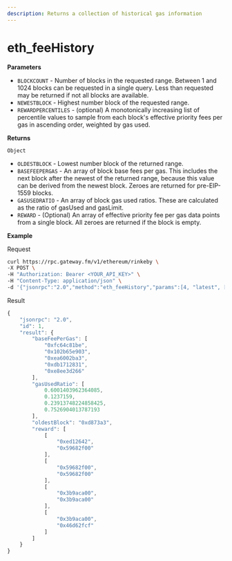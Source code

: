 ```yaml
---
description: Returns a collection of historical gas information
---
```


# eth\_feeHistory

**Parameters**

* `BLOCKCOUNT` - Number of blocks in the requested range. Between 1 and 1024 blocks can be requested in a single query. Less than requested may be returned if not all blocks are available.
* `NEWESTBLOCK` - Highest number block of the requested range.
* `REWARDPERCENTILES` - \(optional\) A monotonically increasing list of percentile values to sample from each block's effective priority fees per gas in ascending order, weighted by gas used.

**Returns**

`Object`

* `OLDESTBLOCK` - Lowest number block of the returned range.
* `BASEFEEPERGAS` - An array of block base fees per gas. This includes the next block after the newest of the returned range, because this value can be derived from the newest block. Zeroes are returned for pre-EIP-1559 blocks.
* `GASUSEDRATIO` - An array of block gas used ratios. These are calculated as the ratio of gasUsed and gasLimit.
* `REWARD` - \(Optional\) An array of effective priority fee per gas data points from a single block. All zeroes are returned if the block is empty. 

**Example**

Request

```bash
curl https://rpc.gateway.fm/v1/ethereum/rinkeby \
-X POST \
-H "Authorization: Bearer <YOUR_API_KEY>" \
-H "Content-Type: application/json" \
-d '{"jsonrpc":"2.0","method":"eth_feeHistory","params":[4, "latest", [3, 10]],"id":1}'
```

Result

```javascript
{
    "jsonrpc": "2.0",
    "id": 1,
    "result": {
        "baseFeePerGas": [
            "0xfc64c81be",
            "0x102b65e903",
            "0xea6002ba3",
            "0xdb1712831",
            "0xe8ee3d266"
        ],
        "gasUsedRatio": [
            0.6001403962364085,
            0.1237159,
            0.23913748224858425,
            0.7526904013787193
        ],
        "oldestBlock": "0xd873a3",
        "reward": [
            [
                "0xed12642",
                "0x59682f00"
            ],
            [
                "0x59682f00",
                "0x59682f00"
            ],
            [
                "0x3b9aca00",
                "0x3b9aca00"
            ],
            [
                "0x3b9aca00",
                "0x46d62fcf"
            ]
        ]
    }
}
```

